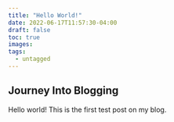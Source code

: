 ```yaml
---
title: "Hello World!"
date: 2022-06-17T11:57:30-04:00
draft: false
toc: true
images:
tags:
  - untagged
---
```

## Journey Into Blogging

Hello world! This is the first test post on my blog.

